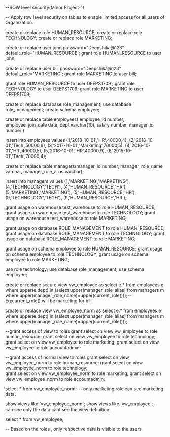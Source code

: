 --ROW level security(Minor Project-1)

-- Apply row level security on tables to enable limited access for all users of Organization.

create or replace role HUMAN_RESOURCE;
create or replace role TECHNOLOGY;
create or replace role MARKETING;

create or replace user john password="Deepshika@123" default_role='HUMAN_RESOURCE';
grant role HUMAN_RESOURCE to user john;

create or replace user bill password="Deepshika@123" default_role='MARKETING';
grant role MARKETING to user bill;

grant role HUMAN_RESOURCE to user DEEPS1709 ;
grant role TECHNOLOGY to user DEEPS1709;
grant role MARKETING to user DEEPS1709;

create or replace database role_management;
use database role_management;
create schema employee;

create or replace table employees(
employee_id number,
employee_join_date date,
dept varchar(10),
salary number,
manager_id number
)

insert into employees values
(1,'2018-10-01','HR',40000,4),
(2,'2018-10-01','Tech',50000,9),
(3,'2017-10-01','Marketing',70000,5),
(4,'2016-10-01','HR',40000,5),
(5,'2016-10-01','HR',40000,9),
(6,'2015-10-01','Tech',70000,4);

create or replace table managers(manager_id number,
                                manager_role_name varchar,
                                manager_role_alias varchar);
                                
insert into managers values
(1,'MARKETING','MARKETING'),
(4,'TECHNOLOGY','TECH'),
(4,'HUMAN_RESOURCE','HR'),
(5,'MARKETING','MARKETING'),
(5,'HUMAN_RESOURCE','HR'),
(9,'TECHNOLOGY','TECH'),
(9,'HUMAN_RESOURCE','HR');

grant usage on warehouse test_warehouse to role HUMAN_RESOURCE; 
grant usage on warehouse test_warehouse to role TECHNOLOGY; 
grant usage on warehouse test_warehouse to role MARKETING; 

grant usage on database ROLE_MANAGEMENT to role HUMAN_RESOURCE; 
grant usage on database ROLE_MANAGEMENT to role TECHNOLOGY; 
grant usage on database ROLE_MANAGEMENT to role MARKETING; 

grant usage on schema employee to role HUMAN_RESOURCE; 
grant usage on schema employee to role TECHNOLOGY; 
grant usage on schema employee to role MARKETING; 

use role technology;
use database role_management;
use schema employee;

create or replace secure view vw_employee as
select e.* 
from employees e
where upper(e.dept) in (select upper(manager_role_alias)
                       from managers m
               where upper(manager_role_name)=upper(current_role()));--Eg:current_role() will be marketing for bill
               
create or replace  view vw_employee_norm as
select e.* 
from employees e
where upper(e.dept) in (select upper(manager_role_alias)
                       from managers m
               where upper(manager_role_name)=upper(current_role()));
               
--grant access of view to roles
grant select on view vw_employee to role human_resource;
grant select on view vw_employee to role technology;                      
grant select on view vw_employee to role marketing;
grant select on view vw_employee to role accountadmin;

--grant access of normal view to roles
grant select on view vw_employee_norm to role human_resource;
grant select on view vw_employee_norm to role technology;                      
grant select on view vw_employee_norm to role marketing;
grant select on view vw_employee_norm to role accountadmin;

select * from vw_employee_norm; -- only marketing role can see marketing data.

show views like 'vw_employee_norm';
show views like 'vw_employee'; -- can see only the data cant see the view definition.

select * from vw_employee;

-- Based on the roles , only respective data is visible to the users.








